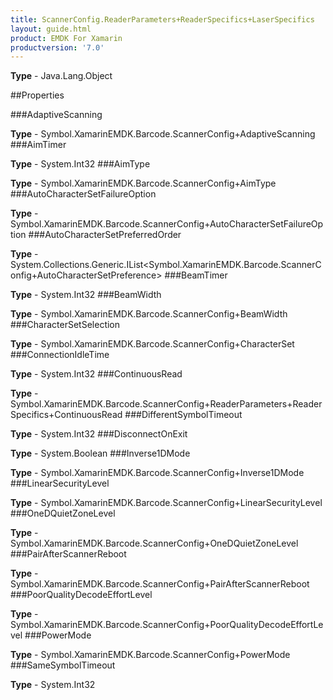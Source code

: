```yaml
---
title: ScannerConfig.ReaderParameters+ReaderSpecifics+LaserSpecifics
layout: guide.html
product: EMDK For Xamarin 
productversion: '7.0' 
---
```


    

**Type** - Java.Lang.Object

##Properties

###AdaptiveScanning

        

**Type** - Symbol.XamarinEMDK.Barcode.ScannerConfig+AdaptiveScanning
###AimTimer

        

**Type** - System.Int32
###AimType

        

**Type** - Symbol.XamarinEMDK.Barcode.ScannerConfig+AimType
###AutoCharacterSetFailureOption

        

**Type** - Symbol.XamarinEMDK.Barcode.ScannerConfig+AutoCharacterSetFailureOption
###AutoCharacterSetPreferredOrder

        

**Type** - System.Collections.Generic.IList<Symbol.XamarinEMDK.Barcode.ScannerConfig+AutoCharacterSetPreference>
###BeamTimer

        

**Type** - System.Int32
###BeamWidth

        

**Type** - Symbol.XamarinEMDK.Barcode.ScannerConfig+BeamWidth
###CharacterSetSelection

        

**Type** - Symbol.XamarinEMDK.Barcode.ScannerConfig+CharacterSet
###ConnectionIdleTime

        

**Type** - System.Int32
###ContinuousRead

        

**Type** - Symbol.XamarinEMDK.Barcode.ScannerConfig+ReaderParameters+ReaderSpecifics+ContinuousRead
###DifferentSymbolTimeout

        

**Type** - System.Int32
###DisconnectOnExit

        

**Type** - System.Boolean
###Inverse1DMode

        

**Type** - Symbol.XamarinEMDK.Barcode.ScannerConfig+Inverse1DMode
###LinearSecurityLevel

        

**Type** - Symbol.XamarinEMDK.Barcode.ScannerConfig+LinearSecurityLevel
###OneDQuietZoneLevel

        

**Type** - Symbol.XamarinEMDK.Barcode.ScannerConfig+OneDQuietZoneLevel
###PairAfterScannerReboot

        

**Type** - Symbol.XamarinEMDK.Barcode.ScannerConfig+PairAfterScannerReboot
###PoorQualityDecodeEffortLevel

        

**Type** - Symbol.XamarinEMDK.Barcode.ScannerConfig+PoorQualityDecodeEffortLevel
###PowerMode

        

**Type** - Symbol.XamarinEMDK.Barcode.ScannerConfig+PowerMode
###SameSymbolTimeout

        

**Type** - System.Int32
